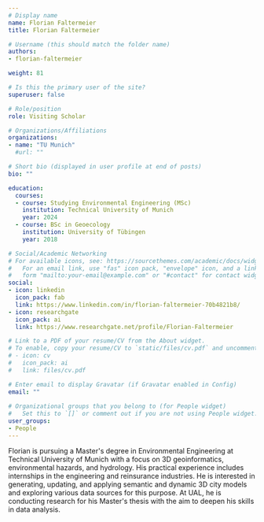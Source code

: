 ```yaml
---
# Display name
name: Florian Faltermeier
title: Florian Faltermeier

# Username (this should match the folder name)
authors:
- florian-faltermeier

weight: 81

# Is this the primary user of the site?
superuser: false

# Role/position
role: Visiting Scholar

# Organizations/Affiliations
organizations:
- name: "TU Munich"
  #url: ""

# Short bio (displayed in user profile at end of posts)
bio: ""

education:
  courses:
  - course: Studying Environmental Engineering (MSc)
    institution: Technical University of Munich
    year: 2024
  - course: BSc in Geoecology
    institution: University of Tübingen
    year: 2018

# Social/Academic Networking
# For available icons, see: https://sourcethemes.com/academic/docs/widgets/#icons
#   For an email link, use "fas" icon pack, "envelope" icon, and a link in the
#   form "mailto:your-email@example.com" or "#contact" for contact widget.
social:
- icon: linkedin
  icon_pack: fab
  link: https://www.linkedin.com/in/florian-faltermeier-70b4821b8/
- icon: researchgate
  icon_pack: ai
  link: https://www.researchgate.net/profile/Florian-Faltermeier

# Link to a PDF of your resume/CV from the About widget.
# To enable, copy your resume/CV to `static/files/cv.pdf` and uncomment the lines below.  
# - icon: cv
#   icon_pack: ai
#   link: files/cv.pdf

# Enter email to display Gravatar (if Gravatar enabled in Config)
email: ""
  
# Organizational groups that you belong to (for People widget)
#   Set this to `[]` or comment out if you are not using People widget.  
user_groups:
- People
---
```


Florian is pursuing a Master's degree in Environmental Engineering at Technical University of Munich with a focus on 3D geoinformatics, environmental hazards, and hydrology. His practical experience includes internships in the engineering and reinsurance industries. He is interested in generating, updating, and applying semantic and dynamic 3D city models and exploring various data sources for this purpose. At UAL, he is conducting research for his Master's thesis with the aim to deepen his skills in data analysis.
